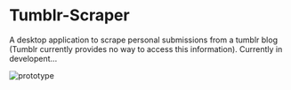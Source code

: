 # Tumblr-Scraper

A desktop application to scrape personal submissions from a tumblr blog (Tumblr currently provides no way to access this information). Currently in developent...

![prototype]( https://i.gyazo.com/87324d3a8521ed98c8faf917b6e73685.gif)
